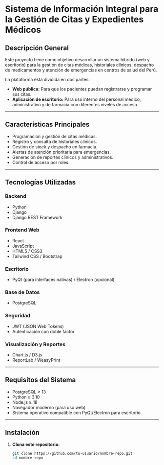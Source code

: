 # Sistema de Información Integral para la Gestión de Citas y Expedientes Médicos

## Descripción General

Este proyecto tiene como objetivo desarrollar un sistema híbrido (web y escritorio) para la gestión de citas médicas, historiales clínicos, despacho de medicamentos y atención de emergencias en centros de salud del Perú. 

La plataforma está dividida en dos partes:
- **Web pública:** Para que los pacientes puedan registrarse y programar sus citas.
- **Aplicación de escritorio:** Para uso interno del personal médico, administrativo y de farmacia con diferentes niveles de acceso.

---

## Características Principales

- Programación y gestión de citas médicas.
- Registro y consulta de historiales clínicos.
- Gestión de stock y despacho en farmacia.
- Alertas de atención prioritaria para emergencias.
- Generación de reportes clínicos y administrativos.
- Control de acceso por roles.

---

## Tecnologías Utilizadas

### Backend
- Python
- Django
- Django REST Framework

### Frontend Web
- React
- JavaScript
- HTML5 / CSS3
- Tailwind CSS / Bootstrap

### Escritorio
- PyQt (para interfaces nativas) / Electron (opcional)

### Base de Datos
- PostgreSQL

### Seguridad
- JWT (JSON Web Tokens)
- Autenticación con doble factor

### Visualización y Reportes
- Chart.js / D3.js
- ReportLab / WeasyPrint

---

## Requisitos del Sistema

- PostgreSQL ≥ 13
- Python ≥ 3.10
- Node.js ≥ 18
- Navegador moderno (para uso web)
- Sistema operativo compatible con PyQt/Electron para escritorio

---

## Instalación

1. **Clona este repositorio:**
   ```bash
   git clone https://github.com/tu-usuario/nombre-repo.git
   cd nombre-repo
